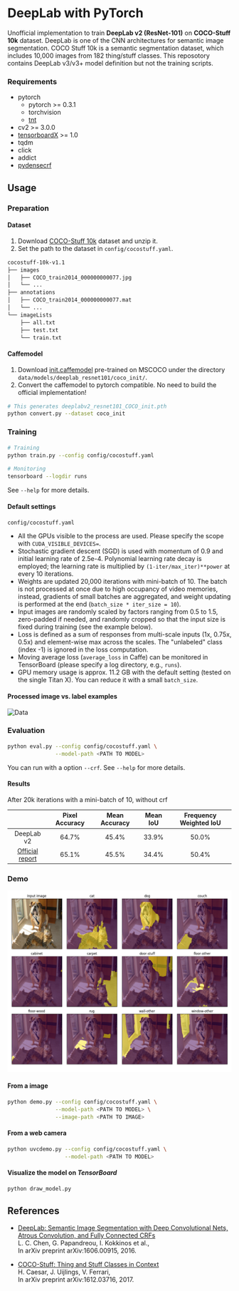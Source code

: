 # DeepLab with PyTorch

Unofficial implementation to train **DeepLab v2 (ResNet-101)** on **COCO-Stuff 10k** dataset. DeepLab is one of the CNN architectures for semantic image segmentation. COCO Stuff 10k is a semantic segmentation dataset, which includes 10,000 images from 182 thing/stuff classes. This reposotory contains DeepLab v3/v3+ model definition but not the training scripts.

### Requirements

* pytorch
  * pytorch >= 0.3.1
  * torchvision
  * [tnt](https://github.com/pytorch/tnt)
* cv2 >= 3.0.0
* [tensorboardX](https://github.com/lanpa/tensorboard-pytorch) >= 1.0
* tqdm
* click
* addict
* [pydensecrf](https://github.com/lucasb-eyer/pydensecrf)

## Usage

### Preparation

#### Dataset

1. Download [COCO-Stuff 10k](https://github.com/nightrome/cocostuff10k#dataset) dataset and unzip it.
1. Set the path to the dataset in ```config/cocostuff.yaml```.

```sh
cocostuff-10k-v1.1
├── images
│   ├── COCO_train2014_000000000077.jpg
│   └── ...
├── annotations
│   ├── COCO_train2014_000000000077.mat
│   └── ...
└── imageLists
    ├── all.txt
    ├── test.txt
    └── train.txt
```

#### Caffemodel

1. Download [init.caffemodel](http://liangchiehchen.com/projects/DeepLabv2_resnet.html) pre-trained on MSCOCO under the directory ```data/models/deeplab_resnet101/coco_init/```.
1. Convert the caffemodel to pytorch compatible. No need to build the official implementation!

```sh
# This generates deeplabv2_resnet101_COCO_init.pth
python convert.py --dataset coco_init
```

### Training

```sh
# Training
python train.py --config config/cocostuff.yaml
```

```sh
# Monitoring
tensorboard --logdir runs
```
See ```--help``` for more details.

#### Default settings

```config/cocostuff.yaml```

- All the GPUs visible to the process are used. Please specify the scope with ```CUDA_VISIBLE_DEVICES=```.
- Stochastic gradient descent (SGD) is used with momentum of 0.9 and initial learning rate of 2.5e-4. Polynomial learning rate decay is employed; the learning rate is multiplied by ```(1-iter/max_iter)**power``` at every 10 iterations.
- Weights are updated 20,000 iterations with mini-batch of 10. The batch is not processed at once due to high occupancy of video memories, instead, gradients of small batches are aggregated, and weight updating is performed at the end (```batch_size * iter_size = 10```).
- Input images are randomly scaled by factors ranging from 0.5 to 1.5, zero-padded if needed, and randomly cropped so that the input size is fixed during training (see the example below).
- Loss is defined as a sum of responses from multi-scale inputs (1x, 0.75x, 0.5x) and element-wise max across the scales. The "unlabeled" class (index -1) is ignored in the loss computation.
- Moving average loss (```average_loss``` in Caffe) can be monitored in TensorBoard (please specify a log directory, e.g., ```runs```).
- GPU memory usage is approx. 11.2 GB with the default setting (tested on the single Titan X). You can reduce it with a small ```batch_size```.

#### Processed image vs. label examples

![Data](docs/data.png)

### Evaluation

```sh
python eval.py --config config/cocostuff.yaml \
               --model-path <PATH TO MODEL>
```

You can run with a option ```--crf```. See ```--help``` for more details.

#### Results

After 20k iterations with a mini-batch of 10, without crf

||Pixel Accuracy|Mean Accuracy|Mean IoU|Frequency Weighted IoU|
|:-:|:-:|:-:|:-:|:-:|
|DeepLab v2|64.7%|45.4%|33.9%|50.0%|
|[Official report](https://github.com/nightrome/cocostuff10k)|65.1%|45.5%|34.4%|50.4%|

### Demo

![](docs/demo.png)

#### From a image

```bash
python demo.py --config config/cocostuff.yaml \
               --model-path <PATH TO MODEL> \
               --image-path <PATH TO IMAGE>
```

#### From a web camera

```bash
python uvcdemo.py --config config/cocostuff.yaml \
                  --model-path <PATH TO MODEL>
```

#### Visualize the model on *TensorBoard*

```bash
python draw_model.py
```

## References

* [DeepLab: Semantic Image Segmentation with Deep Convolutional Nets, Atrous Convolution, and Fully Connected CRFs](https://arxiv.org/abs/1606.00915)<br>
L. C. Chen, G. Papandreou, I. Kokkinos et al.,<br>
In arXiv preprint arXiv:1606.00915, 2016.

* [COCO-Stuff: Thing and Stuff Classes in Context](https://arxiv.org/abs/1612.03716)<br>
H. Caesar, J. Uijlings, V. Ferrari,<br>
In arXiv preprint arXiv:1612.03716, 2017.

